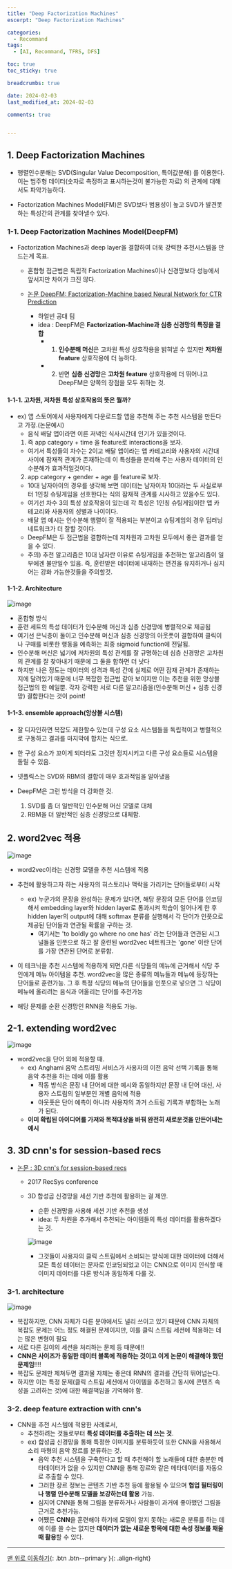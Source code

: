 ```yaml
---
title: "Deep Factorization Machines"
escerpt: "Deep Factorization Machines"

categories:
  - Recommand
tags:
  - [AI, Recommand, TFRS, DFS]

toc: true
toc_sticky: true

breadcrumbs: true

date: 2024-02-03
last_modified_at: 2024-02-03

comments: true
  

---
```



## 1. Deep Factorization Machines

- 행렬인수분해는 SVD(Singular Value Decomposition, 특이값분해) 를 이용한다. 이는 범주형 데이터(숫자로 측정하고 표시하는것이 불가능한 자료) 의 관계에 대해서도 파악가능하다.

- Factorization Machines Model(FM)은 SVD보다 범용성이 높고 SVD가 발견못하는 특성간의 관계를 찾아낼수 있다.

### 1-1. Deep Factorization Machines Model(DeepFM)
- Factorization Machines과 deep layer을 결합하여 더욱 강력한 추천시스템을 만드는게 목표.
  - 혼합형 접근법은 독립적 Factorization Machines이나 신경망보다 성능에서 앞서지만 차이가 크진 않다.

  - [논문 DeepFM: Factorization-Machine based Neural Network for CTR Prediction](https://arxiv.org/abs/1703.04247)
    - 하얼빈 공대 팀
    - idea : DeepFM은 **Factorization-Machine과 심층 신경망의 특징을 결합**
      - 1) **인수분해 머신**은 고차원 특성 상호작용을 밝혀낼 수 있지만 **저차원 feature** 상호작용에 더 능하다.
      - 2) 반면 **심층 신경망**은 **고차원 feature** 상호작용에 더 뛰어나고 DeepFM은 양쪽의 장점을 모두 취하는 것.

#### 1-1-1. 고차원, 저차원 특성 상호작용의 뜻은 뭘까?
- ex) 앱 스토어에서 사용자에게 다운로드할 앱을 추천해 주는 추천 시스템을 만든다고 가정.(논문예시)
  - 음식 배달 앱이라면 이른 저녁인 식사시간데 인기가 있을것이다.
  1. 즉 app category + time 을 feature로 interactions을 보자.
    - 여기서 특성들의 차수는 2이고 배달 앱이라는 앱 카테고리와 사용자의 시간대 사이에 잠재적 관계가 존재하는데 이 특성들을 분리해 주는 사용자 데이터의 인수분해가 효과적일것이다.
  2. app category + gender + age 를 feature로 보자.
    - 10대 남자아이의 경우를 생각해 보면 데이터는 남자이자 10대라는 두 사실로부터 1인칭 슈팅게임을 선호한다는 식의 잠재적 관계를 시사하고 있을수도 있다.
    - 여기선 차수 3의 특성 상호작용이 있는데 각 특성은 1인칭 슈팅게임이란 앱 카테고리와 사용자의 성별과 나이이다.
  - 배달 앱 예시는 인수분해 행렬이 잘 적용되는 부분이고 슈팅게임의 경우 딥러닝 네트워크가 더 잘할 것이다.
  - DeepFM은 두 접근법을 결합하는데 저차원과 고차원 모두에서 좋은 결과를 얻을 수 있다.
  - 주의) 추천 알고리즘은 10대 남자란 이유로 슈팅게임을 추천하는 알고리즘이 일부에겐 불만일수 있음. 즉, 훈련받은 데이터에 내재하는 편견을 유지하거나 심지어는 강화 가능한것들을 주의할것.

#### 1-1-2. Architecture
![image](https://github.com/OC-JSPark/oc-jspark.github.io/assets/46878973/069ce7d7-caf6-4731-8f7a-77e4a5a8faab)

  - 혼합형 방식
  - 훈련 세트의 특성 데이터가 인수분해 머신과 심층 신경망에 병렬적으로 제공됨
  - 여기선 은닉층이 둘이고 인수분해 머신과 심층 신경망의 아웃풋이 결합하여 클릭이나 구매를 비롯한 행동을 예측하는 최종 sigmoid function에 전달됨.
  - 인수분해 머신은 넓기에 저차원의 특성 관계를 잘 규명하는데 심층 신경망은 고차원의 관계를 잘 찾아내기 때문에 그 둘을 합하면 더 낫다
  - 하지만 나은 정도는 데이터의 성격과 특성 간에 실제로 어떤 잠재 관계가 존재하는지에 달려있기 때문에 너무 복잡한 접근법 같아 보이지만 이는 추천을 위한 앙상블 접근법의 한 예일뿐. 각자 강력한 서로 다른 알고리즘을(인수분해 머신 + 심층 신경망) 결합한다는 것이 point!

#### 1-1-3. ensemble approach(앙상블 시스템)

- 잘 디자인하면 복잡도 제한할수 있는데 구성 요소 시스템들을 독립적이고 병렬적으로 구동하고 결과를 마지막에 합치는 식으로.
- 한 구성 요소가 꼬이게 되더라도 그것만 정지시키고 다른 구성 요소들로 시스템을 돌릴 수 있음.

- 넷플릭스는 SVD와 RBM의 결합이 매우 효과적임을 알아냈음
- DeepFM은 그런 방식을 더 강화한 것.
  1. SVD를 좀 더 일반적인 인수분해 머신 모델로 대체
  2. RBM을 더 일반적인 심층 신경망으로 대체함.


## 2. word2vec 적용

![image](https://github.com/OC-JSPark/oc-jspark.github.io/assets/46878973/8d1adcf5-454a-42d7-a952-1a696038b6a5)

  - word2vec이라는 신경망 모델을 추천 시스템에 적용
  - 추천에 활용하고자 하는 사용자의 히스토리나 맥락을 가리키는 단어들로부터 시작
    - ex) 누군가의 문장을 완성하는 문제가 있다면, 해당 문장의 모든 단어를 인코딩해서 embedding layer와 hidden layer로 통과시켜 학습이 일어나게 한 후 hidden layer의 output에 대해 softmax 분류를 실행해서 각 단어가 인풋으로 제공된 단어들과 연관될 확률을 구하는 것.
      - 여기서는 'to boldly go where no one has' 라는 단어들과 연관된 시그널들을 인풋으로 하고 잘 훈련된 word2vec 네트워크는 'gone' 이란 단어를 가장 연관된 단어로 분류함.
  - 이 테크닉을 추천 시스템에 적용하게 되면,다른 식당들의 메뉴에 근거해서 식당 주인에게 메뉴 아이템을 추천. word2vec을 많은 종류의 메뉴들과 메뉴에 등장하는 단어들로 훈련가능. 그 후 특정 식당의 메뉴의 단어들을 인풋으로 넣으면 그 식당이 메뉴에 올리려는 음식과 어울리는 단어를 추천가능

  - 해당 문제를 순환 신경망인 RNN을 적용도 가능. 

## 2-1. extending word2vec
![image](https://github.com/OC-JSPark/oc-jspark.github.io/assets/46878973/49648931-4ef6-4d3e-ad0b-769dd114eff5)

- word2vec을 단어 외에 적용할 때.
  - ex) Anghami 음악 스트리밍 서비스가 사용자의 이전 음악 선택 기록을 통해 음악 추천을 하는 데에 이를 활용
    - 작동 방식은 문장 내 단어에 대한 예시와 동일하지만 문장 내 단어 대신, 사용자 스트림의 일부분인 개별 음악에 적용
    - 아웃풋은 단어 예측이 아니라 사용자의 과거 스트림 기록과 부합하는 노래가 된다.
  - **이미 확립된 아이디어를 가져와 목적대상을 바꿔 완전히 새로운것을 만든어내는 예시**

## 3. 3D cnn's for session-based recs

- [논문 : 3D cnn's for session-based recs](https://cseweb.ucsd.edu/classes/fa17/cse291-b/reading/p138-tuan.pdf)
  - 2017 RecSys conference
  - 3D 합성곱 신경망을 세션 기반 추천에 활용하는 걸 제안.
    - 순환 신경망을 사용해 세션 기반 추천을 생성
    - idea: 두 차원을 추가해서 추천되는 아이템들의 특성 데이터를 활용하겠다는 것.

    ![image](https://github.com/OC-JSPark/oc-jspark.github.io/assets/46878973/5ad1a34f-ef0a-4888-af24-ee3e267c7678)

      - 그것들이 사용자의 클릭 스트림에서 소비되는 방식에 대한 데이터에 더해서 모든 특성 데이터는 문자로 인코딩되었고 이는 CNN으로 이미지 인식할 때 이미지 데이터를 다룬 방식과 동일하게 다룰 것.

### 3-1. architecture
![image](https://github.com/OC-JSPark/oc-jspark.github.io/assets/46878973/e6a03e01-3214-4d51-9a2f-61b61c1e16f0)


  - 복잡하지만, CNN 자체가 다른 분야에서도 널리 쓰이고 있기 때문에 CNN 자체의 복잡도 문제는 어느 정도 해결된 문제이지만, 이를 클릭 스트림 세션에 적용하는 데는 많은 변형이 필요
  - 서로 다른 길이의 세션을 처리하는 문제 등 때문에!!
  - **CNN은 사이즈가 동일한 데이터 블록에 적용하는 것이고 이게 논문이 해결해야 했던 문제임**!!!!
  - 복잡도 문제만 제쳐두면 결과물 자체는 좋은데 RNN의 결과를 간단히 뛰어넘는다.
  - 하지만 이는 특정 문제(클릭 스트림 세션에서 아이템을 추천하고 동시에 콘텐츠 속성을 고려하는 것)에 대한 해결책임을 기억해야 함.

### 3-2. deep feature extraction with cnn's
- CNN을 추천 시스템에 적용한 사례로서,
  - 추천하려는 것들로부터 **특성 데이터를 추출하는 데 쓰는 것**.
  - ex)  합성곱 신경망을 통해 특정한 이미지를 분류하듯이 또한 CNN을 사용해서 소리 파형의 음악 장르를 분류하는 것.
    - 음악 추천 시스템을 구축한다고 할 때 추천해야 할 노래들에 대한 충분한 메타데이터가 없을 수 있지만 CNN을 통해 장르와 같은 메타데이터를 자동으로 추출할 수 있다.
    - 그러한 장르 정보는 콘텐츠 기반 추천 등에 활용될 수 있으며 **협업 필터링이나 행렬 인수분해 모델을 보강하는데 활용** 가능.
    - 심지어 CNN을 통해 그림을 분류하거나 사람들이 과거에 좋아했던 그림을 근거로 추천가능.
    - 어쨌든 **CNN**을 훈련해야 하기에 모델이 알지 못하는 새로운 분류를 하는 데에 이를 쓸 수는 없지만 **데이터가 없는 새로운 항목에 대한 속성 정보를 채울 때 활용**할 수 있다.  

---


[맨 위로 이동하기](#){: .btn .btn--primary }{: .align-right}